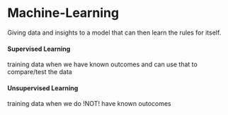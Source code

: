 # Machine-Learning
Giving data and insights to a model that can then learn the rules for itself.

#### Supervised Learning
training data when we have known outcomes and can use that to compare/test the data

#### Unsupervised Learning
training data when we do !NOT! have known outocomes
